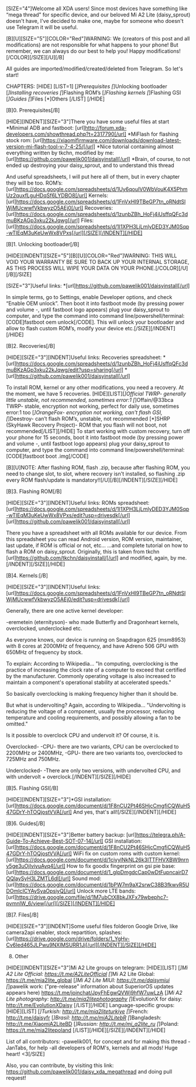 [SIZE="4"]Welcome all XDA users! Since most devices have something like “mega thread” for specific device, and our beloved Mi A2 Lite (daisy_sprout) doesn't have, I've decided to make one, maybe for someone who doesn't use Telegram it will be useful.

[B][U][SIZE="5"][COLOR="Red"]WARNING: We (creators of this post and all modifications) are not responsible for what happens to your phone! But remember, we can always do our best to help you! Happy modifications![/COLOR][/SIZE][/U][/B]

All guides are imported/modified/created/deleted from Telegram. 
So let's start!



CHAPTERS:
[HIDE]
[LIST=1]
[*]Prerequisites
[*]Unlocking bootloader
[*]Installing recoveries
[*]Flashing ROM’s
[*]Flashing kernels
[*]Flashing GSI
[*]Guides
[*]Files
[*]Others
[/LIST]
[/HIDE]

[B]0. Prerequisites[/B]

[HIDE][INDENT][SIZE="3"]There you have some useful files at start
*Minimal ADB and fastboot: [url]http://forum.xda-developers.com/showthread.php?t=2317790[/url]
*MiFlash for flashing stock rom: [url]https://xiaomifirmware.com/downloads/download-latest-version-mi-flash-tool-v-7-4-25/[/url]
*Nice tutorial containing almost everything written by tkchn, modified by me: [url]https://github.com/pawelik001/daisyinstall[/url]
*Brain, of course, to not ended up destroying your daisy_sprout, and to understand this thread

And useful spreadsheets, I will put here all of them, but in every chapter they will be too.
ROM’s: [url]https://docs.google.com/spreadsheets/d/1Uy6qouIV0WbVouK4X5PhmUz2quxfLguHDqSf6LYDBO8[/url]
Kernels: [url]https://docs.google.com/spreadsheets/d/1FnVxHI9TBeGP7tn_oRNdtSlWjMUcwwfVkbwyzO5AEj0[/url]
Recoveries: [url]https://docs.google.com/spreadsheets/d/1zunbZBh_HoFj4iUsffqQFc3dmuBKzAGp3xku22kJqwg[/url]
Files: [url]https://docs.google.com/spreadsheets/d/1I1XPH3LjLmlyDED3YJM0Sqp-wTIEqM3uKeUwWx8VPxs[/url][/SIZE][/INDENT][/HIDE]

[B]1. Unlocking bootloader[/B]

[HIDE][INDENT][SIZE="5"][B][U][COLOR="Red"]WARNING: 
THIS WILL VOID YOUR WARRANTY
BE SURE TO BACK UP YOUR INTERNAL STORAGE, AS THIS PROCESS WILL WIPE YOUR DATA ON YOUR PHONE.[/COLOR][/U][/B][/SIZE]

[SIZE="3"]Useful links:
*[url]https://github.com/pawelik001/daisyinstall[/url]

In simple terms, go to Settings, enable Developer options, and check “Enable OEM unlock”. Then boot it into fastboot mode (by pressing power and volume -, until fastboot logo appears) plug your daisy_sprout to computer, and type the command into command line/powershell/terminal: [CODE]fastboot oem unlock[/CODE]. This will unlock your bootloader and allow to flash custom ROM’s, modify your device etc.[/SIZE][/INDENT][/HIDE]

[B]2. Recoveries[/B]

[HIDE][SIZE="3"][INDENT]Useful links:
Recoveries spreadsheet:
*[url]https://docs.google.com/spreadsheets/d/1zunbZBh_HoFj4iUsffqQFc3dmuBKzAGp3xku22kJqwg/edit?usp=sharing[/url]
*[url]https://github.com/pawelik001/daisyinstall[/url]

To install ROM, kernel or any other modifications, you need a recovery.
At the moment, we have 5 recoveries.
[HIDE][LIST][*]Official TWRP- generally little unstable, not recommended, sometimes error:1
[*]Offain/@33bca TWRP- stable, encryption not working, perfect for daily use, sometimes error:1 too
[*]OrangeFox- encryption not working, can't flash GSI, 
[*]Deestroy- can’t flash ROM’s, unstable, not recommended
[*]SHRP (SkyHawk Recovery Project)- ROM that you flash will not boot, not recommended[/LIST][/HIDE]
To start working with custom recovery, turn off your phone for 15 seconds, boot it into fastboot mode (by pressing power and volume -, until fastboot logo appears) plug your daisy_sprout to computer, and type the command into command line/powershell/terminal: [CODE]fastboot boot <recoveryname>.img[/CODE]

[B][U]NOTE: After flashing ROM, flash <recoveryinstaller>.zip, because after flashing ROM, you need to change slot, to slot, where recovery isn't installed, so flashing <recoveryinstaller>.zip every ROM flash/update is mandatory!![/U][/B][/INDENT][/SIZE][/HIDE]

[B]3. Flashing ROM[/B]

[HIDE][SIZE="3"][INDENT]Useful links:
ROMs spreadsheet: 
[url]https://docs.google.com/spreadsheets/d/1I1XPH3LjLmlyDED3YJM0Sqp-wTIEqM3uKeUwWx8VPxs/edit?usp=drivesdk[/url]
[url]https://github.com/pawelik001/daisyinstall[/url]

There you have a spreadsheet with all ROMs available for our device. From this spreadsheet you can read Android version, ROM version, maintainer, last update, if ROM is official or not, etc...
...and complete tutorial on how to flash a ROM on daisy_sprout. Originally, this is taken from tkchn [url]https://github.com/tkchn/daisyinstall/[/url] and modified, again, by me.[/INDENT][/SIZE][/HIDE]

[B]4. Kernels:[/B]

[HIDE][SIZE="3"][INDENT]Useful links: [url]https://docs.google.com/spreadsheets/d/1FnVxHI9TBeGP7tn_oRNdtSlWjMUcwwfVkbwyzO5AEj0/edit?usp=drivesdk[/url]

Generally, there are one active kernel developer:

-eremetein (eternityson)- who made Butterfly and Dragonheart kernels, overclocked, underclocked etc.

As everyone knows, our device is running on Snapdragon 625 (msm8953) with 8 cores at 2000MHz of frequency, and have Adreno 506 GPU with 650MHz of frequency by stock.

To explain:
According to Wikipedia...
"In computing, overclocking is the practice of increasing the clock rate of a computer to exceed that certified by the manufacturer. Commonly operating voltage is also increased to maintain a component's operational stability at accelerated speeds."

So basically overclocking is making frequency higher than it should be. 

But what is undervolting?
Again, according to Wikipedia…
"Undervolting is reducing the voltage of a component, usually the processor, reducing temperature and cooling requirements, and possibly allowing a fan to be omitted."

Is it possible to overclock CPU and undervolt it? Of course, it is.

Overclocked-
 -CPU- there are two variants, CPU can be overclocked to 2200MHz or 2400MHz,
 -GPU- there are two variants too, overclocked to 725MHz and 750MHz.

Underclocked-
 -There are only two versions, with undervolted CPU, and with undervolt + overclock.[/INDENT][/SIZE][/HIDE]

[B]5. Flashing GSI[/B]

[HIDE][INDENT][SIZE="3"]*GSI installation: [url]https://docs.google.com/document/d/1F8nCU2Pt46SHjcCmgfiCQWuH547GDrY-hTOQjostVVA[/url]
And yes, that's all![/SIZE][/INDENT][/HIDE]

[B]6. Guides[/B]

[HIDE][INDENT][SIZE="3"]Better battery backup: [url]https://telegra.ph/A-Guide-To-Achieve-Best-SOT-07-14[/url]
GSI installation: [url]https://docs.google.com/document/d/1F8nCU2Pt46SHjcCmgfiCQWuH547GDrY-hTOQjostVVA[/url]
WiFi fix on custom roms with custom kernel:
[url]https://docs.google.com/document/d/1ciyylNkNL26k3ITTFHVXBW9nrnv5ge3uOjIviyuAyq4[/url]
How to fix goodix fingerprint on gsi pie base: [url]https://docs.google.com/document/d/1_glpDmgdcCap0wDtFupncairD7QQlaySyH3LZMTL6dI[/url]
Sound mod: [url]https://docs.google.com/document/d/1bPW7m9aX2srwC38B3fkwvR5UDOmIcICYAySyaOpsiyQ[/url]
Unlock more LTE bands: [url]https://drive.google.com/file/d/1M7ubCtX8bkJXFx79wbephc7-pvmnlW_6/view[/url][/SIZE][/INDENT][/HIDE]

[B]7. Files[/B]

[HIDE][SIZE="3"][INDENT]Some useful files folderon Google Drive, like camera2api enabler, stock repartition, splashes:
[url]https://drive.google.com/drive/folders/1_YgHv-Cv6Ied465JLPwu9NXlMSURR1Ji[/url][/INDENT][/SIZE][/HIDE]

8. Other

[HIDE][INDENT][SIZE="3"]Mi A2 Lite groups on telegram:
[HIDE][LIST]
[*]Mi A2 Lite Official: https://t.me/A2LiteOfficial
[*]Mi A2 Lite Global: https://t.me/mia2lite_global
[*]Mi A2 Lite MIUI: https://t.me/daisymiui
[*]pawelik work: ("pre-release" information about SuperiorOS updates appears here) https://t.me/joinchat/JpyFhEgwQVWj9hfW7uwLzA
[*]Mi A2 Lite photography: http://t.me/mia2litephotography
[*]EvolutionX for daisy: http://t.me/EvolutionXDaisy
[/LIST][/HIDE]
Language-specific groups:
[HIDE][LIST]
[*]Turkish: http://t.me/mia2liteturkiye
[*]French: http://t.me/daisyfr
[*]Brasil: http://t.me/miA2LitebR
[*]Bangladesh: http://t.me/XiaomiA2LiteBD
[*]Russian: http://t.me/mi_a2lite_ru
[*]Poland: https://t.me/mia2litepoland
[/LIST][/HIDE][/SIZE][/INDENT][/HIDE]


List of all contributors:
-pawelik001, for concept and for making this thread
-JanTabs, for help
-all developers of ROM's, kernels and all mods! 
Huge heart! <3[/SIZE]

Also, you can contribute, by visiting this link: https://github.com/pawelik001/daisy_xda_megathread and doing pull request!
